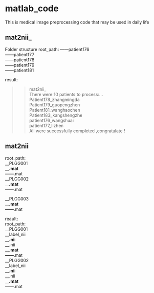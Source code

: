 # matlab_code
This is medical image preprocessing code that may be used in daily life
## mat2nii_
Folder structure
root_path:
  ——patient176  
  ——patient177  
  ——patient178  
  ——patient179  
  ——patient181  
 
 
  result:  
  >> mat2nii_  
There were 10 patients to process:...  
Patient178_zhangmingda  
Patient179_guopengzhen  
Patient181_wanghaochen  
Patient183_kangshengzhe  
patient176_wangshuai  
patient177_lizhen  
All were successfully completed ,congratulate !  
## mat2nii  
root_path:  
  __PLGG001  
    __******.mat  
    ——******.mat   
  __PLGG002  
    __******.mat  
    ——******.mat  

  __PLGG003  
    __******.mat  
    ——******.mat
    
    
  reault:  
  root_path:  
  __PLGG001  
    __label_nii  
      __******.nii  
      __******.nii  
    __******.mat  
    ——******.mat  
  __PLGG002  
    __label_nii  
      __******.nii  
      __******.nii  
    __******.mat  
    ——******.mat  

    
  
  
